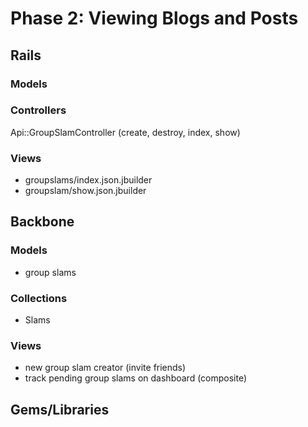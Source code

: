 # Phase 2: Viewing Blogs and Posts

## Rails
### Models

### Controllers
Api::GroupSlamController (create, destroy, index, show)

### Views
* groupslams/index.json.jbuilder
* groupslam/show.json.jbuilder

## Backbone
### Models
* group slams

### Collections
* Slams

### Views
* new group slam creator (invite friends)
* track pending group slams on dashboard (composite)

## Gems/Libraries
